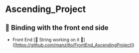 # Ascending_Project

## 📢 Binding with the front end side

- Front End [🤔 String working on it 🤔] ([https://github.com/manzitlo/FrontEnd_AscendingProject])
